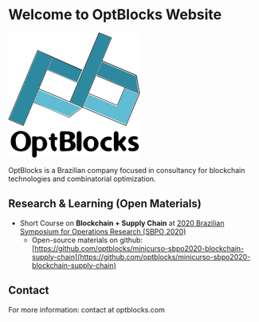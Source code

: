 # Welcome to OptBlocks Website

![Logo](./optb-fancy-final.png)

OptBlocks is a Brazilian company focused in consultancy for blockchain technologies and combinatorial optimization.

## Research & Learning (Open Materials)

- Short Course on **Blockchain + Supply Chain** at [2020 Brazilian Symposium for Operations Research (SBPO 2020)](https://sbpo2020.galoa.com.br/)
    * Open-source materials on github: [https://github.com/optblocks/minicurso-sbpo2020-blockchain-supply-chain](https://github.com/optblocks/minicurso-sbpo2020-blockchain-supply-chain)

## Contact

For more information: contact at optblocks.com
